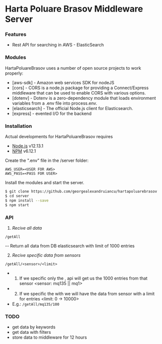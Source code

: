 # Harta Poluare Brasov Middleware Server

### Features

- Rest API for searching in AWS - ElasticSearch


### Modules

HartaPoluareBrasov uses a number of open source projects to work properly:

* [aws-sdk] - Amazon web services SDK for nodeJS
* [cors] - CORS is a node.js package for providing a Connect/Express middleware that can be used to enable CORS with various options.
* [dotenv] - Dotenv is a zero-dependency module that loads environment variables from a .env file into process.env.
* [elasticsearch] - The official Node.js client for Elasticsearch.
* [express] - evented I/O for the backend

### Installation

Actual developments for HartaPoluareBrasov requires 
* [Node.js](https://nodejs.org/) v12.13.1
* [NPM](https://www.npmjs.com/get-npm) v6.12.1
 
Create the ".env" file in the /server folder:
```
AWS_USER=<USER FOR AWS>
AWS_PASS=<PASS FOR USER>
```

Install the modules and start the server.

```sh
$ git clone https://github.com/georgealexandruiancu/hartapoluarebrasov
$ cd server
$ npm install --save
$ npm start
```

### API
1. *Recive all data*
```
/getAll
```
-- Return all data from DB elasticsearch with limit of 1000 entries

2. *Recive specific data from sensors*
```
/getAll/<sensor>/<limit>
```
- 1. If we specific only the <sensor>, api will get us the 1000 entries from that sensor
    <sensor: mq135 || mq1>
- 2. If we specific the <sensor> with <limit> we will have the data from sensor with a limit for entries
    <limit: 0 -> 10000>
- E.g.: ```/getAll/mq135/100```

### TODO
- get data by keywords
- get data with filters
- store data to middleware for 12 hours


